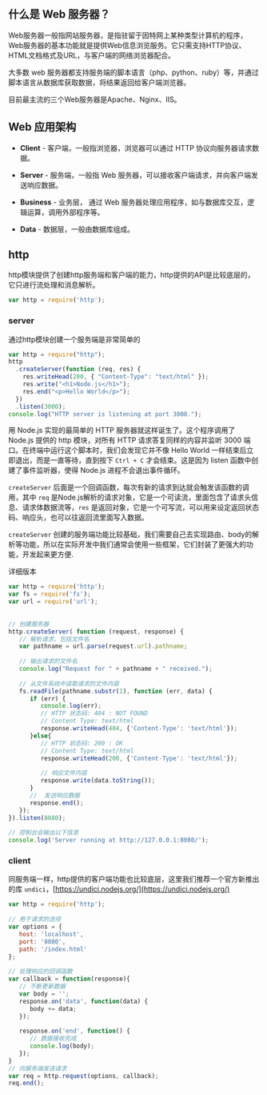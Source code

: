## 什么是 Web 服务器？

Web服务器一般指网站服务器，是指驻留于因特网上某种类型计算机的程序，Web服务器的基本功能就是提供Web信息浏览服务。它只需支持HTTP协议、HTML文档格式及URL，与客户端的网络浏览器配合。

大多数 web 服务器都支持服务端的脚本语言（php、python、ruby）等，并通过脚本语言从数据库获取数据，将结果返回给客户端浏览器。

目前最主流的三个Web服务器是Apache、Nginx、IIS。

## Web 应用架构

- **Client** - 客户端，一般指浏览器，浏览器可以通过 HTTP 协议向服务器请求数据。

- **Server** - 服务端，一般指 Web 服务器，可以接收客户端请求，并向客户端发送响应数据。

- **Business** - 业务层， 通过 Web 服务器处理应用程序，如与数据库交互，逻辑运算，调用外部程序等。

- **Data** - 数据层，一般由数据库组成。

## http

http模块提供了创建http服务端和客户端的能力，http提供的API是比较底层的，它只进行流处理和消息解析。

```js
var http = require('http');
```

### server

通过http模块创建一个服务端是非常简单的

```js
var http = require("http");
http
  .createServer(function (req, res) {
    res.writeHead(200, { "Content-Type": "text/html" });
    res.write("<h1>Node.js</h1>");
    res.end("<p>Hello World</p>");
  })
  .listen(3000);
console.log("HTTP server is listening at port 3000.");
```

用 Node.js 实现的最简单的 HTTP 服务器就这样诞生了。这个程序调用了 Node.js 提供的 http 模块，对所有 HTTP 请求答复同样的内容并监听 3000 端口。在终端中运行这个脚本时，我们会发现它并不像 Hello World 一样结束后立即退出，而是一直等待，直到按下 `Ctrl + C` 才会结束。这是因为 listen 函数中创建了事件监听器，使得 Node.js 进程不会退出事件循环。

`createServer` 后面是一个回调函数，每次有新的请求到达就会触发该函数的调用，其中 `req` 是Node.js解析的请求对象，它是一个可读流，里面包含了请求头信息、请求体数据流等，`res` 是返回对象，它是一个可写流，可以用来设定返回状态码、响应头，也可以往返回流里面写入数据。

`createServer` 创建的服务端功能比较基础，我们需要自己去实现路由、body的解析等功能，所以在实际开发中我们通常会使用一些框架，它们封装了更强大的功能，开发起来更方便.  

详细版本

```js
var http = require('http');
var fs = require('fs');
var url = require('url');
 
 
// 创建服务器
http.createServer( function (request, response) {  
   // 解析请求，包括文件名
   var pathname = url.parse(request.url).pathname;
   
   // 输出请求的文件名
   console.log("Request for " + pathname + " received.");
   
   // 从文件系统中读取请求的文件内容
   fs.readFile(pathname.substr(1), function (err, data) {
      if (err) {
         console.log(err);
         // HTTP 状态码: 404 : NOT FOUND
         // Content Type: text/html
         response.writeHead(404, {'Content-Type': 'text/html'});
      }else{             
         // HTTP 状态码: 200 : OK
         // Content Type: text/html
         response.writeHead(200, {'Content-Type': 'text/html'});    
         
         // 响应文件内容
         response.write(data.toString());        
      }
      //  发送响应数据
      response.end();
   });   
}).listen(8080);
 
// 控制台会输出以下信息
console.log('Server running at http://127.0.0.1:8080/');
```

### client

同服务端一样，http提供的客户端功能也比较底层，这里我们推荐一个官方新推出的库 `undici`，[https://undici.nodejs.org/](https://undici.nodejs.org/)

```js
var http = require('http');
 
// 用于请求的选项
var options = {
   host: 'localhost',
   port: '8080',
   path: '/index.html'  
};
 
// 处理响应的回调函数
var callback = function(response){
   // 不断更新数据
   var body = '';
   response.on('data', function(data) {
      body += data;
   });
   
   response.on('end', function() {
      // 数据接收完成
      console.log(body);
   });
}
// 向服务端发送请求
var req = http.request(options, callback);
req.end();
```


